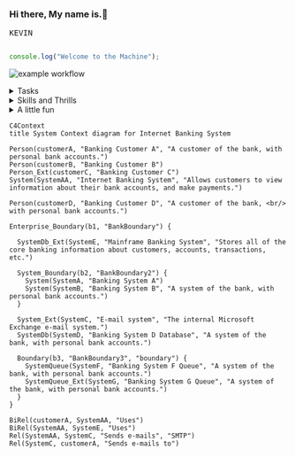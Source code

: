 ### Hi there, My name is.👋
<kbd>K</kbd><kbd>E</kbd><kbd>V</kbd><kbd>I</kbd><kbd>N</kbd>

```javascript

console.log("Welcome to the Machine");

```



![example workflow](https://github.com/github/docs/actions/workflows/main.yml/badge.svg)

<details><summary>Tasks</summary>
<P>

**bawtman/bawtman** is a ✨ _special_ ✨ repository because its `README.md` (this file) appears on your GitHub profile.

Here are some ideas to get you started:

- 🔭 I’m currently working on: Blockchain, Ethereum, smart contracts ect...
- 🌱 I’m currently learning: Solidity
- 👯 I’m looking to collaborate on: Any projects based in solidity, Web3, Blockchain.
- 🤔 I’m looking for help with: I got this!
- 💬 Ask me about: Anything
- 📫 How to reach me: [Email](mailto:bawtman@yahoo.com)
- ⚡ Fun fact: ...

</P>
</details>

<details><summary>Skills and Thrills</summary>
<P>

|   Blockchain  |     Coding    |      Tools    |
| :-----------: | :-----------: |  :----------: |
| ![blockchain](https://user-images.githubusercontent.com/28807084/196586208-498f8911-912e-4b38-b117-eb25f899915c.svg)  | ![php](https://user-images.githubusercontent.com/28807084/196586229-03c13c10-a621-4d26-ae88-ae4243348079.svg)  |  ![json](https://user-images.githubusercontent.com/28807084/196586223-3a3d4892-2f0a-4f5f-913c-69a9f1dc35c5.svg)  |
| ![bitcoin](https://user-images.githubusercontent.com/28807084/196586205-1377acce-7cd9-4a07-acad-47a68d86a468.svg) | ![python](https://user-images.githubusercontent.com/28807084/196586231-11be1c52-d91c-4ae8-bab9-4a2f38357d6c.svg)  | ![markdown](https://user-images.githubusercontent.com/28807084/196586225-a231b015-6e18-4917-a96b-69002e6047c3.svg)  |
| ![ethereum](https://user-images.githubusercontent.com/28807084/196586214-045c6520-62be-449a-831a-3e02b50768d4.svg)  | ![javascript](https://user-images.githubusercontent.com/28807084/196586222-e79f0363-1d55-4e56-ae10-5f77974ae99a.svg) | ![vscode](https://user-images.githubusercontent.com/28807084/196586232-537c4df4-048d-41b7-be46-0b948760fab9.svg) |
| ![chainlink](https://user-images.githubusercontent.com/28807084/196586209-73568bfb-60d3-49e1-8a96-287f8ce8eb2f.svg)  | ![mysql](https://user-images.githubusercontent.com/28807084/196586227-9bf82ea1-a9e2-4a27-b8ca-6d2d545b66a2.svg) | ![gimp](https://user-images.githubusercontent.com/28807084/196586217-5f9c157f-1c48-4bfe-a778-7c24b65d2cd0.svg) |
| ![hyperledger](https://user-images.githubusercontent.com/28807084/196586218-8a54306d-150a-4e09-8ee4-9d63b4337744.svg) | ![css](https://user-images.githubusercontent.com/28807084/196586212-9555d6fe-15e4-4741-8daf-92a9723a8525.svg)  | ![solidity](https://user-images.githubusercontent.com/28807084/196586053-366a68e8-5795-4bbd-91da-4a0adec05697.svg) |
| Content Cell  | Content Cell  | Content Cell  |

</P>
</details>














<details><summary>A little fun</summary>
<p>

#### We can hide anything, even code!


```stl
solid MYSOLID
  facet normal  0.0   0.0  -1.0    
    outer loop
      vertex    0.0   0.0   0.0    
      vertex    1.0   1.0   0.0    
      vertex    1.0   0.0   0.0    
    endloop
  endfacet
  facet normal  0.0   0.0  -1.0    
    outer loop
      vertex    0.0   0.0   0.0 
      vertex    0.0   1.0   0.0    
      vertex    1.0   1.0   0.0    
    endloop
  endfacet
  facet normal -1.0   0.0   0.0    
    outer loop
      vertex    0.0   0.0   0.0
      vertex    0.0   1.0   1.0
      vertex    0.0   1.0   0.0
    endloop
  endfacet
  facet normal -1.0   0.0   0.0    
    outer loop
      vertex    0.0   0.0   0.0
      vertex    0.0   0.0   1.0
      vertex    0.0   1.0   1.0
    endloop
  endfacet
  facet normal  0.0   1.0   0.0    
    outer loop
      vertex    0.0   1.0   0.0
      vertex    1.0   1.0   1.0
      vertex    1.0   1.0   0.0
    endloop
  endfacet
  facet normal  0.0   1.0   0.0    
    outer loop
      vertex    0.0   1.0   0.0
      vertex    0.0   1.0   1.0
      vertex    1.0   1.0   1.0
    endloop
  endfacet
  facet normal  1.0   0.0   0.0    
    outer loop
      vertex    1.0   0.0   0.0
      vertex    1.0   1.0   0.0
      vertex    1.0   1.0   1.0
    endloop
  endfacet
  facet normal  1.0   0.0   0.0    
    outer loop
      vertex    1.0   0.0   0.0
      vertex    1.0   1.0   1.0
      vertex    1.0   0.0   1.0
    endloop
  endfacet
  facet normal  0.0  -1.0   0.0    
    outer loop
      vertex    0.0   0.0   0.0
      vertex    1.0   0.0   0.0
      vertex    1.0   0.0   1.0
    endloop
  endfacet
  facet normal  0.0  -1.0   0.0    
    outer loop
      vertex    0.0   0.0   0.0
      vertex    1.0   0.0   1.0
      vertex    0.0   0.0   1.0
    endloop
  endfacet
  facet normal  0.0   0.0   1.0    
    outer loop
      vertex    0.0   0.0   1.0
      vertex    1.0   0.0   1.0
      vertex    1.0   1.0   1.0
    endloop
  endfacet
  facet normal  0.0   0.0   1.0    
    outer loop
      vertex    0.0   0.0   1.0
      vertex    1.0   1.0   1.0
      vertex    0.0   1.0   1.0
    endloop
  endfacet
endsolid MYSOLID

```


</p>
</details>

```mermaid
C4Context
title System Context diagram for Internet Banking System

Person(customerA, "Banking Customer A", "A customer of the bank, with personal bank accounts.")
Person(customerB, "Banking Customer B")
Person_Ext(customerC, "Banking Customer C")
System(SystemAA, "Internet Banking System", "Allows customers to view information about their bank accounts, and make payments.")

Person(customerD, "Banking Customer D", "A customer of the bank, <br/> with personal bank accounts.")

Enterprise_Boundary(b1, "BankBoundary") {

  SystemDb_Ext(SystemE, "Mainframe Banking System", "Stores all of the core banking information about customers, accounts, transactions, etc.")

  System_Boundary(b2, "BankBoundary2") {
    System(SystemA, "Banking System A")
    System(SystemB, "Banking System B", "A system of the bank, with personal bank accounts.")
  }

  System_Ext(SystemC, "E-mail system", "The internal Microsoft Exchange e-mail system.")
  SystemDb(SystemD, "Banking System D Database", "A system of the bank, with personal bank accounts.")

  Boundary(b3, "BankBoundary3", "boundary") {
    SystemQueue(SystemF, "Banking System F Queue", "A system of the bank, with personal bank accounts.")
    SystemQueue_Ext(SystemG, "Banking System G Queue", "A system of the bank, with personal bank accounts.")
  }
}

BiRel(customerA, SystemAA, "Uses")
BiRel(SystemAA, SystemE, "Uses")
Rel(SystemAA, SystemC, "Sends e-mails", "SMTP")
Rel(SystemC, customerA, "Sends e-mails to")
```



